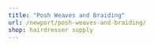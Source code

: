```yaml
---
title: "Posh Weaves and Braiding"
url: /newport/posh-weaves-and-braiding/
shop: hairdresser supply
---
```

